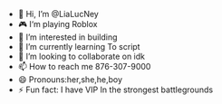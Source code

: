 - 👋 Hi, I’m @LiaLucNey
- 🎮 I‘m playing Roblox
- 👀 I’m interested in building
- 🌱 I’m currently learning To script
- 💞️ I’m looking to collaborate on idk
- 📫 How to reach me 876-307-9000
- 😄 Pronouns:her,she,he,boy
- ⚡ Fun fact: I have VIP In the strongest battlegrounds

<!---
LiaLucNey/LiaLucNey is a ✨ special ✨ repository because its `README.md` (this file) appears on your GitHub profile.
You can click the Preview link to take a look at your changes.
--->
